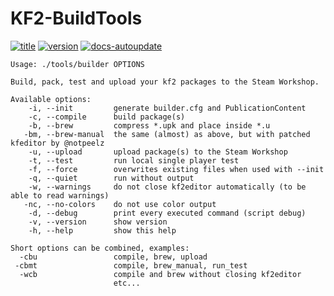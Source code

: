 # KF2-BuildTools
[![title](https://img.shields.io/badge/Help-Page-w)](https://github.com/GenZmeY/KF2-BuildTools)
[![version](https://img.shields.io/github/v/tag/genzmey/KF2-BuildTools)](https://github.com/GenZmeY/KF2-BuildTools/tags)
[![docs-autoupdate](https://github.com/GenZmeY/KF2-BuildTools/actions/workflows/docs-autoupdate.yml/badge.svg)](https://github.com/GenZmeY/KF2-BuildTools/actions/workflows/docs-autoupdate.yml)
```
Usage: ./tools/builder OPTIONS

Build, pack, test and upload your kf2 packages to the Steam Workshop.

Available options:
    -i, --init         generate builder.cfg and PublicationContent
    -c, --compile      build package(s)
    -b, --brew         compress *.upk and place inside *.u
   -bm, --brew-manual  the same (almost) as above, but with patched kfeditor by @notpeelz
    -u, --upload       upload package(s) to the Steam Workshop
    -t, --test         run local single player test
    -f, --force        overwrites existing files when used with --init
    -q, --quiet        run without output
    -w, --warnings     do not close kf2editor automatically (to be able to read warnings)
   -nc, --no-colors    do not use color output
    -d, --debug        print every executed command (script debug)
    -v, --version      show version
    -h, --help         show this help

Short options can be combined, examples:
  -cbu                 compile, brew, upload
 -cbmt                 compile, brew_manual, run_test
  -wcb                 compile and brew without closing kf2editor
                       etc...
```
